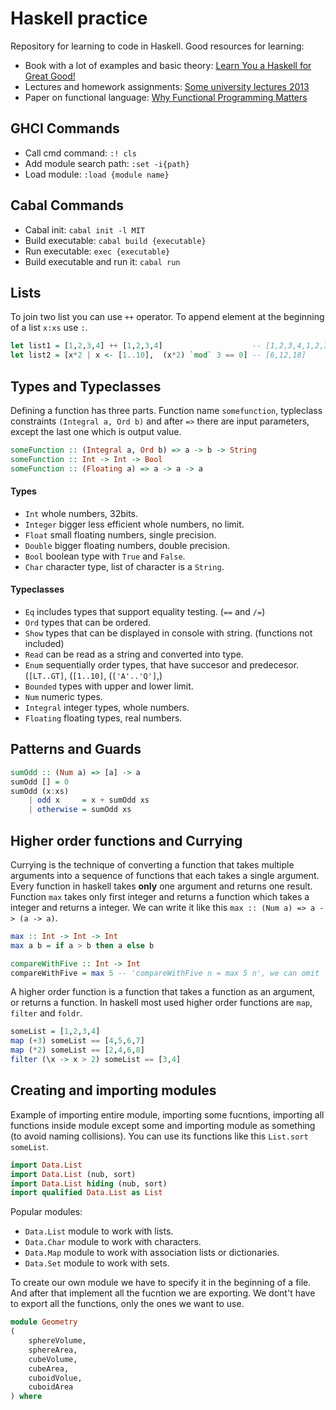 # Haskell practice
Repository for learning to code in Haskell. Good resources for learning:
- Book with a lot of examples and basic theory: [Learn You a Haskell for Great Good!](http://www.learnyouahaskell.com/chapters) 
- Lectures and homework assignments: [Some university lectures 2013](https://www.seas.upenn.edu/~cis194/spring13/lectures.html)
- Paper on functional language: [Why Functional Programming Matters](https://academic.oup.com/comjnl/article-pdf/32/2/98/1445644/320098.pdf)

## GHCI Commands
- Call cmd command: `:! cls`
- Add module search path: `:set -i{path}`
- Load module: `:load {module name}`

## Cabal Commands
- Cabal init: `cabal init -l MIT`
- Build executable: `cabal build {executable}`
- Run executable: `exec {executable}`
- Build executable and run it: `cabal run`

## Lists
To join two list you can use `++` operator. To append element at the beginning of a list `x:xs` use `:`.
```haskell
let list1 = [1,2,3,4] ++ [1,2,3,4]                    -- [1,2,3,4,1,2,3,4]
let list2 = [x*2 | x <- [1..10],  (x*2) `mod` 3 == 0] -- [6,12,18]
```

## Types and Typeclasses
Defining a function has three parts. Function name `somefunction`, typleclass constraints `(Integral a, Ord b)` and after `=>` there are input parameters, except the last one which is output value.

```haskell
someFunction :: (Integral a, Ord b) => a -> b -> String
someFunction :: Int -> Int -> Bool
someFunction :: (Floating a) => a -> a -> a
```

#### Types
- `Int` whole numbers, 32bits.
- `Integer` bigger less efficient whole numbers, no limit.
- `Float` small floating numbers, single precision.
- `Double` bigger floating numbers, double precision.
- `Bool` boolean type with `True` and `False`.
- `Char` character type, list of character is a `String`.

#### Typeclasses
- `Eq` includes types that support equality testing. (`==` and `/=`)
- `Ord` types that can be ordered.
- `Show` types that can be displayed in console with string. (functions not included)
- `Read` can be read as a string and converted into type.
- `Enum` sequentially order types, that have succesor and predecesor. (`[LT..GT]`, (`[1..10]`, (`['A'..'Q']`,)
- `Bounded` types with upper and lower limit.
- `Num` numeric types.
- `Integral` integer types, whole numbers.
- `Floating` floating types, real numbers.

## Patterns and Guards
```haskell
sumOdd :: (Num a) => [a] -> a
sumOdd [] = 0
sumOdd (x:xs)
    | odd x     = x + sumOdd xs
    | otherwise = sumOdd xs
```
## Higher order functions and Currying
Currying is the technique of converting a function that takes multiple arguments into a sequence of functions that each takes a single argument. Every function in haskell takes **only** one argument and returns one result. Function `max` takes only first integer and returns a function which takes a integer and returns a integer. We can write it like this `max :: (Num a) => a -> (a -> a)`.
```haskell
max :: Int -> Int -> Int
max a b = if a > b then a else b

compareWithFive :: Int -> Int
compareWithFive = max 5 -- 'compareWithFive n = max 5 n', we can omit 'n' because of currying
```

A higher order function is a function that takes a function as an argument, or returns a function. In haskell most used higher order functions are `map`, `filter` and `foldr`.
```haskell
someList = [1,2,3,4]
map (+3) someList == [4,5,6,7]
map (*2) someList == [2,4,6,8]
filter (\x -> x > 2) someList == [3,4]
```

## Creating and importing modules
Example of importing entire module, importing some fucntions, importing all functions inside module except some and importing module as something (to avoid naming collisions). You can use its functions like this `List.sort someList`.

```haskell
import Data.List
import Data.List (nub, sort)
import Data.List hiding (nub, sort)
import qualified Data.List as List
```
Popular modules:
- `Data.List` module to work with lists.
- `Data.Char` module to work with characters.
- `Data.Map` module to work with association lists or dictionaries.
- `Data.Set` module to work with sets.

To create our own module we have to specify it in the beginning of a file. And after that implement all the fucntion we are exporting. We dont't have to export all the functions, only the ones we want to use.

```haskell
module Geometry
(   
    sphereVolume,
    sphereArea,
    cubeVolume,
    cubeArea,
    cuboidVolue,
    cuboidArea
) where
```

